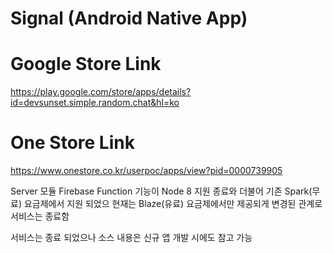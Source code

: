 
# Signal (Android Native App)

# Google Store Link
https://play.google.com/store/apps/details?id=devsunset.simple.random.chat&hl=ko

# One Store Link
https://www.onestore.co.kr/userpoc/apps/view?pid=0000739905



Server 모듈 Firebase Function 기능이 Node 8 지원 종료와 더불어 기존 Spark(무료) 요금제에서 지원 되었으
현재는 Blaze(유료) 요금제에서만 제공되게 변경된 관계로 서비스는 종료함

서비스는 종료 되었으나 소스 내용은 신규 앱 개발 시에도 참고 가능
